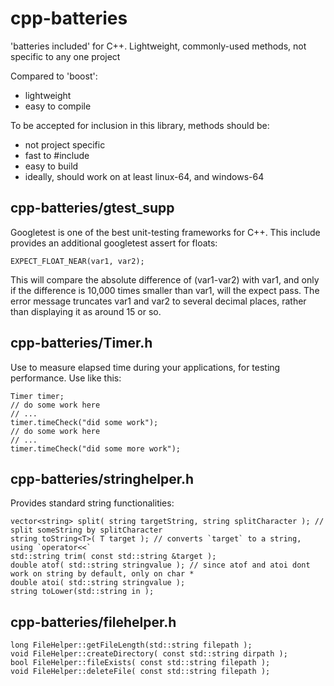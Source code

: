 cpp-batteries
=============

'batteries included' for C++.  Lightweight, commonly-used methods, not specific to any one project

Compared to 'boost':
* lightweight
* easy to compile

To be accepted for inclusion in this library, methods should be:
* not project specific
* fast to #include
* easy to build
* ideally, should work on at least linux-64, and windows-64

cpp-batteries/gtest_supp
------------------------

Googletest is one of the best unit-testing frameworks for C++.   This include provides an additional googletest assert for floats:
```
EXPECT_FLOAT_NEAR(var1, var2);
```

This will compare the absolute difference of (var1-var2) with var1, and only if the difference is 10,000 times smaller than var1, will the expect pass.  The error message truncates var1 and var2 to several decimal places, rather than displaying it as around 15 or so.

cpp-batteries/Timer.h
---------------------

Use to measure elapsed time during your applications, for testing performance.  Use like this:
```
Timer timer;
// do some work here
// ...
timer.timeCheck("did some work");
// do some work here
// ...
timer.timeCheck("did some more work");
```

cpp-batteries/stringhelper.h
----------------------------

Provides standard string functionalities:
```
vector<string> split( string targetString, string splitCharacter ); // split someString by splitCharacter
string toString<T>( T target ); // converts `target` to a string, using `operator<<`
std::string trim( const std::string &target );
double atof( std::string stringvalue ); // since atof and atoi dont work on string by default, only on char *
double atoi( std::string stringvalue );
string toLower(std::string in );
```

cpp-batteries/filehelper.h
--------------------------

```
long FileHelper::getFileLength(std::string filepath );
void FileHelper::createDirectory( const std::string dirpath );
bool FileHelper::fileExists( const std::string filepath );
void FileHelper::deleteFile( const std::string filepath );
```


